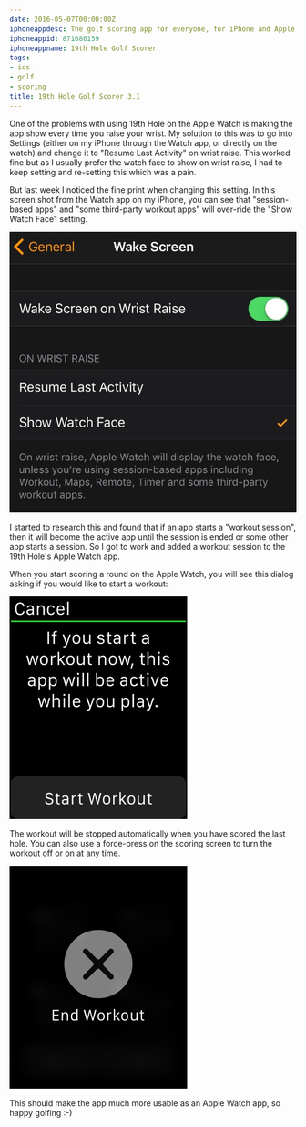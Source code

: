 ```yaml
---
date: 2016-05-07T00:00:00Z
iphoneappdesc: The golf scoring app for everyone, for iPhone and Apple Watch.
iphoneappid: 871686159
iphoneappname: 19th Hole Golf Scorer
tags:
- ios
- golf
- scoring
title: 19th Hole Golf Scorer 3.1
---
```


One of the problems with using 19th Hole on the Apple Watch is making the app
show every time you raise your wrist. My solution to this was to go into
Settings (either on my iPhone through the Watch app, or directly on the watch)
and change it to "Resume Last Activity" on wrist raise. This worked fine but as
I usually prefer the watch face to show on wrist raise, I had to keep setting
and re-setting this which was a pain.

But last week I noticed the fine print when changing this setting. In this
screen shot from the Watch app on my iPhone, you can see that "session-based
apps" and "some third-party workout apps" will over-ride the "Show Watch Face"
setting.

![Wrist raise settings][1]

I started to research this and found that if an app starts a "workout session",
then it will become the active app until the session is ended or some other app
starts a session. So I got to work and added a workout session to the 19th
Hole's Apple Watch app.

When you start scoring a round on the Apple Watch, you will see this dialog
asking if you would like to start a workout:

![Start workout dialog][2]

The workout will be stopped automatically when you have scored the last hole.
You can also use a force-press on the scoring screen to turn the workout off or
on at any time.

![Stop workout][3]

This should make the app much more usable as an Apple Watch app, so happy
golfing :-)

[1]: /images/WakeScreen.jpg
[2]: /images/Watch-workout.png
[3]: /images/Watch_end_workout.png
